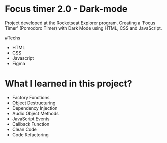 # Focus timer 2.0 - Dark-mode
Project developed at the Rocketseat Explorer program. Creating a 'Focus Timer' (Pomodoro Timer) with Dark Mode using HTML, CSS and JavaScript. 

#Techs
- HTML
- CSS
- Javascript
- Figma

# What I learned in this project?

- Factory Functions
- Object Destructuring
- Dependency Injection
- Audio Object Methods
- JavaScript Events
- Callback Function
- Clean Code
- Code Refactoring
